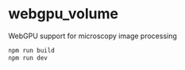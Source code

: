 # webgpu_volume
WebGPU support for microscopy image processing

```bash
npm run build
npm run dev
```